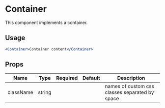 # Container

This component implements a container.

## Usage

```jsx
<Container>Container content</Container>
```

## Props

| Name      | Type   | Required | Default | Description                                    |
| --------- | ------ | -------- | ------- | ---------------------------------------------- |
| className | string |          |         | names of custom css classes separated by space |
